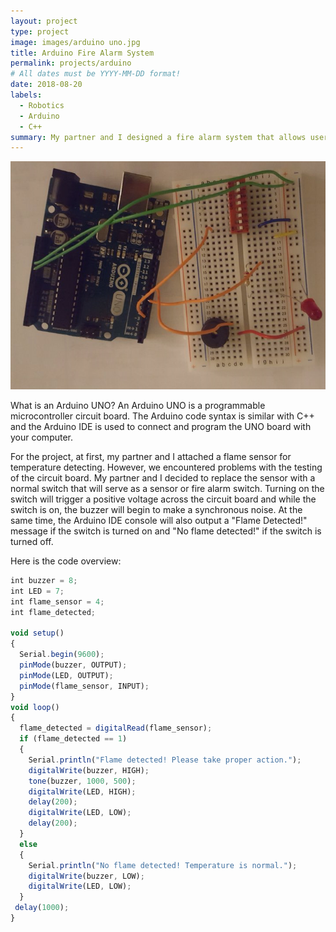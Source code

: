 ```yaml
---
layout: project
type: project
image: images/arduino uno.jpg
title: Arduino Fire Alarm System
permalink: projects/arduino
# All dates must be YYYY-MM-DD format!
date: 2018-08-20
labels:
  - Robotics
  - Arduino
  - C++
summary: My partner and I designed a fire alarm system that allows users to trigger a buzzer and an LED indicating a fire is present with a push button.
---
```


<div class="Arduino Circuit">
  <img class="ui image" src="../images/arduino circuit.png">
</div>

What is an Arduino UNO? An Arduino UNO is a programmable microcontroller circuit board. The Arduino code syntax is similar with C++ and the Arduino IDE is used to connect and program the UNO board with your computer.

For the project, at first, my partner and I attached a flame sensor for temperature detecting. However, we encountered problems with the testing of the circuit board. My partner and I decided to replace the sensor with a normal switch that will serve as a sensor or fire alarm switch. Turning on the switch will trigger a positive voltage across the circuit board and while the switch is on, the buzzer will begin to make a synchronous noise. At the same time, the Arduino IDE console will also output a "Flame Detected!" message if the switch is turned on and "No flame detected!" if the switch is turned off.

Here is the code overview:

```js
int buzzer = 8;
int LED = 7;
int flame_sensor = 4;
int flame_detected;

void setup()
{
  Serial.begin(9600);
  pinMode(buzzer, OUTPUT);
  pinMode(LED, OUTPUT);
  pinMode(flame_sensor, INPUT);
}
void loop()
{
  flame_detected = digitalRead(flame_sensor);
  if (flame_detected == 1)
  {
    Serial.println("Flame detected! Please take proper action.");
    digitalWrite(buzzer, HIGH);
    tone(buzzer, 1000, 500);
    digitalWrite(LED, HIGH);
    delay(200);
    digitalWrite(LED, LOW);
    delay(200);
  }
  else
  {
    Serial.println("No flame detected! Temperature is normal.");
    digitalWrite(buzzer, LOW);
    digitalWrite(LED, LOW);
  }
 delay(1000);
}
```
